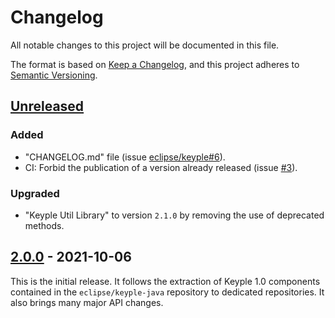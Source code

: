 # Changelog
All notable changes to this project will be documented in this file.

The format is based on [Keep a Changelog](https://keepachangelog.com/en/1.0.0/),
and this project adheres to [Semantic Versioning](https://semver.org/spec/v2.0.0.html).

## [Unreleased]
### Added
- "CHANGELOG.md" file (issue [eclipse/keyple#6]).
- CI: Forbid the publication of a version already released (issue [#3]).
### Upgraded
- "Keyple Util Library" to version `2.1.0` by removing the use of deprecated methods.

## [2.0.0] - 2021-10-06
This is the initial release.
It follows the extraction of Keyple 1.0 components contained in the `eclipse/keyple-java` repository to dedicated repositories.
It also brings many major API changes.

[unreleased]: https://github.com/eclipse/keyple-plugin-android-omapi-java-lib/compare/2.0.0...HEAD
[2.0.0]: https://github.com/eclipse/keyple-plugin-android-omapi-java-lib/releases/tag/2.0.0

[#3]: https://github.com/eclipse/keyple-plugin-android-omapi-java-lib/issues/3

[eclipse/keyple#6]: https://github.com/eclipse/keyple/issues/6